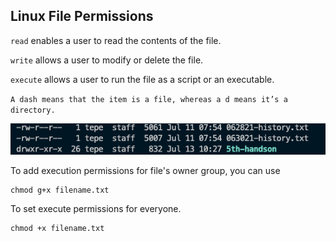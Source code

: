 ## Linux File Permissions

`read` enables a user to read the contents of the file.

`write` allows a user to modify or delete the file.

`execute` allows a user to run the file as a script or an executable.

`A dash means that the item is a file, whereas a d means it’s a directory. `

![img1](./img/1.png)


To add execution permissions for file's owner group, you can use

```
chmod g+x filename.txt
```
To set execute permissions for everyone.

```
chmod +x filename.txt
```

